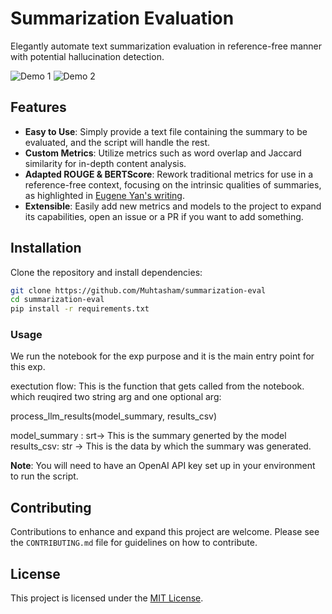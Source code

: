 
# Summarization Evaluation

Elegantly automate text summarization evaluation in reference-free manner with potential hallucination detection.

![Demo 1](assets/demo1.png)
![Demo 2](assets/demo2.png)

## Features

- **Easy to Use**: Simply provide a text file containing the summary to be evaluated, and the script will handle the rest.
- **Custom Metrics**: Utilize metrics such as word overlap and Jaccard similarity for in-depth content analysis.
- **Adapted ROUGE & BERTScore**: Rework traditional metrics for use in a reference-free context, focusing on the intrinsic qualities of summaries, as highlighted in [Eugene Yan's writing](https://eugeneyan.com/writing/abstractive/).
- **Extensible**: Easily add new metrics and models to the project to expand its capabilities, open an issue or a PR if you want to add something.

## Installation

Clone the repository and install dependencies:

```bash
git clone https://github.com/Muhtasham/summarization-eval
cd summarization-eval
pip install -r requirements.txt
```

### Usage

We run the notebook for the exp purpose and it is the main entry point for this exp.

exectution flow: This is the function that gets called from the notebook. which reuqired two string arg and one optional arg:

process_llm_results(model_summary, results_csv)

model_summary : srt-> This is the summary generted by the model
results_csv: str -> This is the data by which the summary was generated.

**Note**: You will need to have an OpenAI API key set up in your environment to run the script.

## Contributing

Contributions to enhance and expand this project are welcome. Please see the `CONTRIBUTING.md` file for guidelines on how to contribute.

## License

This project is licensed under the [MIT License](LICENSE).
